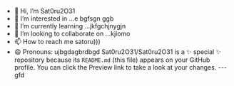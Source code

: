 - 👋 Hi, I’m Sat0ru2O31
- 👀 I’m interested in ...e bgfsgn ggb
- 🌱 I’m currently learning ...jkfgchjnygjn
- 💞️ I’m looking to collaborate on ...kjiomo
- 📫 How to reach me satoru)))
- 😄 Pronouns: ujbgdagbrdbgd
Sat0ru2O31/Sat0ru2O31 is a ✨ special ✨ repository because its `README.md` (this file) appears on your GitHub profile.
You can click the Preview link to take a look at your changes.
---gfd
